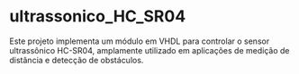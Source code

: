 # ultrassonico_HC_SR04
Este projeto implementa um módulo em VHDL para controlar o sensor ultrassônico HC-SR04, amplamente utilizado em aplicações de medição de distância e detecção de obstáculos.
